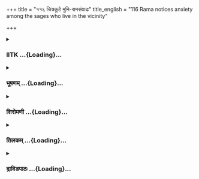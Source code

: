 +++
title = "११६ चित्रकूटे मुनि-रामसंवादः"
title_english = "116 Rama notices anxiety among the sages who live in the vicinity"

+++
<div caption="श्रीराम-हरिसीताराममूर्ति-घनपाठिभ्यां वचनम्" class="audioEmbed" src="https://archive.org/download/Ramayana-recitation-Sriram-harisItArAmamUrti-Ghanapaati-v2/Kanda_2/Kanda_2_AYK-116-Chitrakoote_Rushi_Rama_Samvadaha_.mp3"></div>

<div class="js_include collapsed" newlevelforh1="3" title="IITK" unfilled url="/purANam/rAmAyaNam/audIchya-pAThaH/iitk/2_ayodhyAkANDam/07-rAma-darshanam/116_chitrakUTe_muni-rAmasaMvAdaH.md">
<details><summary><h3>IITK ...{Loading}...</h3></summary>

Apprehensions of ascetics residing at Chitrakuta -- fear of Khara
brother of Ravana -- atrocities of rakshasas -- ascetics take leave of
Rama and depart.



#### श्लोकः
##### मूलम्
प्रतिप्रयाते भरते वसन्रामस्तपोवने।  
लक्षयामास सोद्वेगमथौत्सुक्यं तपस्विनाम्॥2.116.1॥

##### शब्दार्थः
भरते Bharata, प्रतिप्रयाते had departed, रामः Rama, तपोवने in the grove of ascetics, अथ then, तपस्विनाम् of ascetics, सोद्वेगम् filled with apprehension, औत्सुक्यम् eagerness (with intense desire to leave that forest), लक्षयामास observed.

##### आङ्ग्लानुवादः
After Bharta, had departed, Rama who was living in the penancegrove of ascetics observed that the ascetics were filled with apprehensions, and were eager (to leave that forest).



#### श्लोकः
##### मूलम्
ये तत्र चित्रकूटस्य पुरस्तात्तापसाश्रमे।  
राममाश्रित्य निरतास्तानलक्षयदुत्सुकान्॥2.116.2॥

##### शब्दार्थः
तत्र there, पुरस्तात् in front of, चित्रकूटस्य of Chitrakuta, तापसाश्रमे in the hermitage, रामम् Rama, आश्रित्य sought his protection, निरताः intent on staying, तान् them, उत्सुकान् anxious, अलक्षयत् observed.

##### आङ्ग्लानुवादः
Rama observed that the sages who earlier sought to stay with him near his hermitage  
under his protection on chitrakuta were filled with anxiety (now).



#### श्लोकः
##### मूलम्
नयनैर्ब्रुकुटीभिश्च रामं निर्दिश्य शङ्किताः।  
अन्योन्यमुपजल्पन्त श्शनैश्चक्रुर्मिथः कथाः॥2.116.3॥

##### शब्दार्थः
शङ्किताः suspicious, नयनैः with eyes, भृकुटीभिश्च by knitting their eyebrows, रामम् of Rama, निर्दिश्य glancing, अन्योन्यम् to each other, उपजल्पन्तः conversing, मिथः mutually,  
कथाः incidents, चक्रुः narrated.

##### आङ्ग्लानुवादः
Those sages, glancing at Rama with suspicious eyes, knitting their eyebrows and murmering among themselves, conversed secretly.



#### श्लोकः
##### मूलम्
तेषामौत्सुक्यमालक्ष्य रामस्त्वात्मनि शङ्कितः।  
कृताञ्जलिरुवाचेदमृषिं कुलपतिं ततः॥2.116.4॥

##### शब्दार्थः
ततः then, रामस्तु as for Rama, तेषाम् their, औत्सुक्यम् anxiety, आलक्ष्य having observed, स्या स्वात्मनि in his mind, शङ्कितः suspecting, कृताञ्जलिः with folded palms in reverence,  कुलपतिम् the chief of the hermitage, ऋषिम् that sage, इदम् these words, उवाच said.

##### आङ्ग्लानुवादः
Having observed their anxiety, Rama apprehending somethig in his mind approached  the chief of the hermitage with folded palms and saidः



#### श्लोकः
##### मूलम्
न कच्चिद्भगवन्किञ्चित्पूर्ववृत्तमिदं मयि।  
दृश्यते विकृतं येन विक्रियन्ते तपस्विनः॥2.116.5॥

##### शब्दार्थः
भगवत् O revered one, मयि in me, पूर्ववृत्तम् earlier conduct, किञ्चित् nothing, इदम् this, विकृतम् change, न दृश्यते कच्चित् not noticed, येन by what, तपस्विनः sages, विक्रियन्ते are perturbed.

##### आङ्ग्लानुवादः
O revered sire, have you seen any change in my conduct? For what reason are the sages looking perturbed?



#### श्लोकः
##### मूलम्
प्रमादाच्चरितं कच्चित्किञ्चिन्नावरजस्य मे।  
लक्ष्मणस्यर्षिभिदृष्टं नानुरूपमिवात्मनः॥2.116.6॥

##### शब्दार्थः
मे अवरजस्य my younger brother's, लक्ष्मणस्य of Lakshmana, प्रमादात् through inadvertance, आत्मनः himself, नानुरूपं unbefitting, चरितम् conduct, ऋषिभिः by sages, दृष्टं कच्चित् has  been seen.

##### आङ्ग्लानुवादः
Have the sages found my younger brother Lakshmana doing something unbecoming of him through inadvertence?



#### श्लोकः
##### मूलम्
कच्चिच्छुश्रूषमाणा व श्शुश्रूषणपरा मयि।  
प्रमदाऽभ्युचितां वृत्तिं सीता युक्तं न वर्तते॥2.116.7॥

##### शब्दार्थः
वः to you, शुश्रूषमाणा engaged in serving, मयि in me, शुश्रूषणपरा devoted to service, सीता by Sita, प्रमदाभ्युचिताम् befitting a woman, वृत्तिम् conduct, युक्तम् properly, न वर्तते कच्छित् is not following.

##### आङ्ग्लानुवादः
Has Sita devoted in her service to me and engaged in serving you failed to follow the conduct befitting a woman?



#### श्लोकः
##### मूलम्
अथर्षिर्जरया वृद्धस्तपसा च जरां गतः।  
वेपमान इवोवाच रामं भूतदयापरम्॥2.116.8॥

##### शब्दार्थः
अथ then, जरया in old age, वृद्धः grown old, तपसा च also in austerities, जराम् old age, गतः attained, ऋषिः ascetic, वेपमान इव as though trembling, भूतदयापरम् compassionate to all beings, रामम्  to Rama, उवाच said.

##### आङ्ग्लानुवादः
Hearing those words, an ascetic old in age and austerities, as though trembling said  to Rama who is compassionate to all beingsः



#### श्लोकः
##### मूलम्
कुतः कल्याणसत्त्वायाः कल्याणाभिरतेस्तथा।  
चलनं तात वैदेह्यास्तपस्विषु विशेषतः॥2.116.9॥

##### शब्दार्थः
तात O dear child, कल्याणसत्त्वायाः of a lady of auspicious nature, तथा also, कल्याणाभिरतेः  ever engaged in performing auspicious deeds, वैदेह्याः Sita's, चलनम् violation of duty, विशेषतः especially, तपस्विषु in respect of ascetics, कुतः how ?

##### आङ्ग्लानुवादः
O dear child, how can goodnatured Sita who is always engaged in performing auspicious deeds, especially towards ascetics be associated with violation of duty?



#### श्लोकः
##### मूलम्
त्वन्निमित्तमिदं तावत्तापसान्प्रतिवर्तते।  
रक्षोभ्यस्तेन संविग्नाः कथयन्ति मिथः कथाः॥2.116.10॥

##### शब्दार्थः
त्वन्निमित्तम् for your sake, रक्षोभ्यः on account of  rakshasas, तापसान् to ascetics, इदम् this fear, प्रतिवर्तते तावत् is arising, तेन by that, संविग्नाः they are scared, मिथः mutually, कथाः incidents, कथयन्ति are exchanging.

##### आङ्ग्लानुवादः
There is apprehension for ascetics from the demons on acount of your presence here. That is why they are conversing with one another about the likely fallout.



#### श्लोकः
##### मूलम्
रावणावरजः कश्चित् खरो नामेह राक्षसः।  
उत्पाट्य तापसान्सर्वाञ्जनस्थाननिकेतनान्॥2.116.11॥  
धृष्टश्च जितकाशी च नृशंसः पुरुषादकः।  
अवलिप्तश्च पापश्च त्वां च तात न मृष्यते॥2.116.12॥

##### शब्दार्थः
तात O dear child, इह here, रावणावरजः Ravana's brother, धृष्टश्च impudent, जितकाशी च appearing victorious, नृशंसः cruel one, पुरुषादकः cannibal, अवलिप्तश्च haughty, पापश्च a sinner, खरो नाम by name Khara, जनस्थाननिकेतनान् residents of 'Janasthanam', सर्वान् all, तापसान् ascetics, उत्पाट्य having uprooted, त्वां च you also, न मृष्यते will not pardon.

##### आङ्ग्लानुवादः
O dear child, Khara, one of the brothers of Ravana is dwelling in nearby 'Janasthana'. He is impudent, reportedly winner of battles, cruel, sinful, a maneater and haughty.  
He has uprooted all the ascetics  from Janasthana. He will not tolerate even you.



#### श्लोकः
##### मूलम्
त्वं यदाप्रभृति ह्यस्मिन्नाश्रमे तात वर्तसे।  
तदाप्रभृति रक्षांसि विप्रकुर्वन्ति तापसान्॥2.116.13॥

##### शब्दार्थः
तात O dear child, त्वम् you, यदाप्रभृति from the time, अस्मिन् आश्रमे in this hermitage, वर्तसे started residing, तदाप्रभृति since that time, रक्षांसि rakshasas, तापसान् the ascetics,  
विप्रकुर्वन्ति are tormenting.

##### आङ्ग्लानुवादः
O dear child, ever since you started residing in this hermitage rakshasas have been  tormenting the ascetics.



#### श्लोकः
##### मूलम्
दर्शयन्ति हि बीभत्सैः क्रूरैर्भीषणकैरपि।  
नानारूपैर्विरूपैश्च रूपैर्विकृतदर्शनैः॥2.116.14॥

##### शब्दार्थः
बीभत्सैः in distorted appearance, क्रूरैः by cruel, भीषणकैरपि by frightening, नानारूपैः in various forms, विरूपैश्च by deformaed appearance, विकृतदर्शनैः detestable looks, रूपैः in forms, दर्शयन्ति they exhibit.

##### आङ्ग्लानुवादः
They appear in various distorted forms now rapacious, now fearful, now deformed.



#### श्लोकः
##### मूलम्
अप्रशस्तैशुचिभिस्सम्प्रयोज्य च तापसान्।  
प्रतिध्नन्त्यपरान्क्षिप्रमनार्याः पुरतः स्थिताः॥2.116.15॥

##### शब्दार्थः
अनार्याः the wicked rakshasas, पुरतः in front of, स्थिताः standing, तापसान् ascetics, अप्रशस्तैः forbidden, अशुचिभिः dirty things, सम्प्रयोज्य employing, अपरान् some other ascetics, प्रतिघ्नन्ति are killing.

##### आङ्ग्लानुवादः
Those wicked rakshasas employ forbidden and dirty means against ascetics and kill them by suddenly appearing in front of them.



#### श्लोकः
##### मूलम्
तेषु तेष्वाश्रमस्थानेष्वबुद्धमवलीय च।  
रमन्ते तापसां स्तत्र नाशयन्तोऽल्पचेतसः॥2.116.16॥

##### शब्दार्थः
अल्पचेतसः debased ones, तेषु तेषु in different, स्थानेषु in ashram sites, अबुद्धम् without being perceived, अवलीय च after concealing themselves, तत्र there, तापसान् the ascetics, नाशयन्तः while destroying, रमन्ते are taking delight.

##### आङ्ग्लानुवादः
These debased rakshasas, concealing themselves in various ashram sites take  
delight  in harassing and killing the ascetics.



#### श्लोकः
##### मूलम्
अपक्षिपन्ति स्रुग्भाण्डानग्नीस्निञ्चन्ति वारिणा।  
कलशांश्च प्रमध्नन्ति हवने समुपस्थिते॥2.116.17॥

##### शब्दार्थः
हवने the sacrifices, समुपस्थिते are about to commence, स्रुग्भाण्डान् the sacrificial ladels and vessels containing sacrificial materials, अवक्षिपन्ति throw away, वारिणा with water, अग्नीन्    the fire for oblation, सिञ्चन्ति are drenching, कलशांश्च waterpots, प्रमदेन्तीध्नन्ति destroy.

##### आङ्ग्लानुवादः
When sacrifices are about to start, they throw away the sacrificial ladels and vessels containing sacrificial materials and sprinkle water on sacrificial fire. They also break down the earthen vessels used in the sacrifice.



#### श्लोकः
##### मूलम्
तैर्दुरात्मभिरामृष्टानाश्रमान्प्रजिहासवः।  
गमनायान्यदेशस्य चोदयन्त्यृषयोऽद्य माम्॥2.116.18॥

##### शब्दार्थः
अद्य now, ऋषयः sages, दुरात्मभिः by those beings of wicked nature, तैः by those rakshasas, अमृष्टान् infested with, आश्रमान् the hermitages, प्रजिहासवः those who want to flee, अन्यदेशस्य to another region, गमनाय to go, माम् me, चोदयन्ति are urging.

##### आङ्ग्लानुवादः
Now all these sages are urging me to abandon this hermitage infested by these wicked rakshasas and move to another region.



#### श्लोकः
##### मूलम्
तत्पुरा राम शारीरामुपहिंसां तपस्विषु।  
दर्शयन्ति हि दुष्टास्ते त्यक्ष्याम इममाश्रमम्॥2.116.19॥

##### शब्दार्थः
राम O Rama, ते दुष्टाः those vile creatures, तपस्विषु to these sages, शारीराम् physical, उपहिंसाम् violence, पुरा दर्शयन्ति हि they show in the begining, तत् for that reason, इमम् आश्रमम् this ashram, त्यक्ष्यामः we are going to quit.

##### आङ्ग्लानुवादः
O Rama, those vile creatures resort to physical violence against ascetics, we have therefore, resolved to quit this ashram.



#### श्लोकः
##### मूलम्
बहुमूलफलं चित्रमविदूरादितो वनम्।  
पुराणाश्रममेवाहं श्रयिष्ये सगणः पुनः॥2.116.20॥

##### शब्दार्थः
इतः from here, अविदूरात् not very far, बहुमूलफलम् abounding in roots and fruits, चित्रम् वनम् lovely woods, अहम् I, पुनः again, सगणः with my companions, पुराणाश्रममेव the ancient ashram, श्रयिष्ये I will seek shelter.

##### आङ्ग्लानुवादः
Not very far from here stands an ancient ashram in a lovely forest abounding in roots and fruits and I with my companions will seek shelter there.



#### श्लोकः
##### मूलम्
खरस्त्वय्यपि चायुक्तं पुरा तात प्रवर्तते।  
सहास्माभिरितो गच्छ यदि बुद्धिः प्रवर्तते॥2.116.21॥

##### शब्दार्थः
तात O dear child, खरः Khara, त्वय्यपि च with you also, अयुक्तम् improperly, पुरा प्रवर्तते   behaves at the outset, बुद्धिः प्रवर्तते यदि if you so like, इतः from here, अस्माभिः सह along with us, गच्छ you may go.

##### आङ्ग्लानुवादः
Dear child, Khara will also misbehave with you as usual. (Therefore), if you so decide you may come along with us.



#### श्लोकः
##### मूलम्
सकलत्रस्य सन्देहो नित्यं यत्तस्य राघव।  
समर्थस्यापि हि सतो वासो दुःखमिहाद्य ते॥2.116.22॥

##### शब्दार्थः
राघव O Rama, नित्यम् always, यत्तस्य since for a man, समर्थस्यापि हि सतः even though  
capable, सकलत्रस्य a man accompanied by his wife, ते to you, सन्देहः doubtful, अद्य now, इह here, वासः living, दुःखम् is painful.

##### आङ्ग्लानुवादः
O Rama, even though you are always vigilant and capable in all possible ways to defend youself, a doubt arises in our mind. It is perilous for you to live here with your wife.



#### श्लोकः
##### मूलम्
इत्युक्तवन्तं स्तंराम राजपुत्रस्तपस्विनम्।  
न शशाकोत्तरैर्वाक्यैरवरोद्धुं समुत्सुकम्॥2.116.23॥

##### शब्दार्थः
राजपुत्रः son of a king, राम Rama, इति thus, उक्तवन्तम् saying this, समुत्सुकम् anxious, तं तपस्विनम् that sage, उत्तरैः in the form of a reply, वाक्यैः by words, अवरोद्धुम् to hold him back, न शशाक was unable.

##### आङ्ग्लानुवादः
It was not possible for prince Rama to hold back by mere words that ascetic who was saying like this and was anxious to quit the hermitage.



#### श्लोकः
##### मूलम्
अभिनन्द्य समापृच्छ्य समाधाय च राघवम्।  
स जगामाश्रमं त्यक्त्वा कुलैः कुलपतिस्सह॥2.116.24॥

##### शब्दार्थः
सः कुलपतिः that chief of ascetics, राघवम् to Rama, अभिनन्द्य having greeted, समापृच्छ्य  having taken leave, समाधाय having convinced, कुलैस्सह along with his group, आश्रमम् hermitage, त्यक्त्वा after abandoning, जगाम  went.

##### आङ्ग्लानुवादः
The leader of the group quit the hermitage along with his companions after paying  respect to Rama, convincing him and taking leave of him.



#### श्लोकः
##### मूलम्
रामः संसाद्य ऋषिगणमनुगमनाद्देशात्तस्मात्कुलपतिमभिवाद्य ऋषिम्।  
सम्यक्प्रीतैस्तैरनुमत उपदिष्टार्थः पुण्यं वासाय स्वनिलयमुपसम्पेदे॥2.116.25॥

##### शब्दार्थः
रामः Rama, तस्मात् देशात् from that region, अनुगमनात् by following them for some distance, ऋषिगणम् the sages, संसाध्य bidding them farewell, कुलपतिम् chief of the groups,  
ऋषिम् that sage, अभिवाद्य having paid obeisance, सम्यक् properly, प्रीतैः by the pleased, तैः by them, अनुमतः having been consented, उपदिष्टार्थः having grasped their instruction, वासाय to reside, पुण्यम् holy, स्वं निलयम् his own hermitage, उपसम्पेदे approached.

##### आङ्ग्लानुवादः
Rama, followed the sages for some distance to bid them farewell. He paid obeisance to the chief of the group and having grasped the instruction of the highly pleased  sages, he with their consent returned to his holy hermitage.



#### श्लोकः
##### मूलम्
आश्रममृषिविरहितं प्रभुः क्षणमपिन जहौ स राघवः।  
राघवं हि सततमनुगता स्तापसाश्चार्षचरित धृतगुणाः॥2.116.26॥

##### शब्दार्थः
प्रभुः the lord, सः राघवः that Rama, ऋषिविरहितम् deserted by the sages, आश्रमम् hermitage, क्षणमपि for a moment also, न जहौ did not leave, आर्षचरिते following the tradition of sages, धृतगुणाः fixed in many virtues, तापसाश्च even the sages, सततम् always, राघवम् to Rama, अनुगताः हि followed remained.

##### आङ्ग्लानुवादः
Lord Rama, did not leave that hermitage deserted by the sages even for a moment. Those who had adopted the traditions of the sages and  had acquired many virtues followed Rama.  

#### समाप्तिः
 श्रीमद्रामायणे वाल्मीकीय आदिकाव्ये अयोध्याकाण्डे षोडशोत्तरशततमस्सर्गः॥  
Thus ends the hundredsixteenth sarga in Ayodhyakanda of the holy Ramayana, the first epic composed by sage Valmiki.

</details>
</div>
<div class="js_include collapsed" newlevelforh1="3" title="भूषणम्" unfilled url="/purANam/rAmAyaNam/audIchya-pAThaH/TIkA/bhUShaNa_iitk/2_ayodhyAkANDam/07-rAma-darshanam/116_chitrakUTe_muni-rAmasaMvAdaH.md">
<details><summary><h3>भूषणम् ...{Loading}...</h3></summary>



प्रतिप्रयाते भरते वसन् रामस्तपोवने ।  

लक्षयामास सोद्वेगमथौत्सुक्यं तपस्विनाम्  ॥  २।११६।१  ॥   

अथ रामस्य चित्रकूटान्निर्गमनं षोडशोत्तरशततमे--प्रतिप्रयात इत्यादि ।
सोद्वेगं सभयम् । औत्सुक्यम् आश्रमान्तरगमनाभिलाषं लक्षयामास
इङ्गिताकारादिभिरिति शेषः  ॥  २।११६।१  ॥   

  

ये तत्र चित्रकूटस्य पुरस्तात्तापसाश्रमे ।  

राममाश्रित्य निरतास्तानलक्षयदुत्सुकान्  ॥  २।११६।२  ॥   

य इति । पुरस्तात् पूर्वं चित्रकूटस्य तापसाश्रमे राममाश्रित्य ये
निरतास्तान् । उत्सुकान् गमनोत्सुकान् । अलक्षयत् राम इत्यनुषङ्गः  ॥ 
२।११६।२  ॥   

  

नयनैर्भुकुटीभिश्च रामं निर्दिश्य शङ्किताः ।  

अन्योन्यमुपजल्पन्तः शनैश्चक्रुर्मिथः कथाः  ॥  २।११६।३  ॥   

रामं निर्दिश्य प्रदर्श्य । मिथः रहस्ये । "मिथोन्योन्यरहस्ययोः" इति
वैजयन्ती  ॥  २।११६।३  ॥   

  

तेषामौत्सुक्यमालक्ष्य रामस्त्वात्मनि शङ्कितः ।  

कृताञ्जलिरुवाचेदमृषिं कुलपतिं ततः  ॥  २।११६।४  ॥   

तेषामिति । आत्मनि शङ्कितः स्वस्मिन् सञ्जातशङ्कः  ॥  २।११६।४  ॥   

  

न कच्चिद्भगवन् किञ्चित्पूर्ववृत्तमिदं मयि ।  

दृश्यते विकृतं येन विक्रियन्ते तपस्विनः  ॥  २।११६।५  ॥   

हे भगवन् मयि पूर्ववृत्तं विकृतं न दृश्यते कच्चित् । येन तपस्विनो
विक्रियन्ते इदं किञ्चित् किमिदमित्यर्थः  ॥  २।११६।५  ॥   

  

प्रमादाच्चरितं कच्चित्किञ्चिन्नावरजस्य मे ।  

लक्ष्मणस्यर्षिभिर्दृष्टं नानुरूपमिवात्मनः  ॥  २।११६।६  ॥   

कच्चिच्छुश्रूषमाणा वः शुश्रूषणपरा मयि ।  

प्र(म)मादाभ्युचितां वृत्तिं सीता युक्तं न वर्तते  ॥  २।११६।७  ॥   

प्रमादात् अनवधानात् । मे अवराजस्य लक्ष्मणस्य । आत्मनो नानुरूपमिव
किञ्चिच्चरितम् ऋषिभिर्दृष्टं न कच्चिदित्यन्वयः  ॥  २।११६।६७  ॥   

  

अथर्षिर्जरया वृद्धस्तपसा च जरां गतः ।  

वेपमान इवोवाच रामं भूतदयापरम्  ॥  २।११६।८  ॥   

तपसा च जरां गतः सुदीर्धतपा इत्यर्थः  ॥  २।११६।८  ॥   

  

कुतः कल्याणसत्त्वायाः कल्याणाभिरतेस्तथा ।  

चलनं तात वैदेह्यास्तपस्विषु विशेषतः  ॥  २।११६।९  ॥   

कल्याणसत्त्वायाः कल्याणस्वभावायाः । "सत्त्वो ऽस्त्री जन्तुषु क्लीबो
ऽध्यवसाये पराक्रमे । आत्मभावे पिशाचादौ द्रव्ये सत्तास्वभावयोः  ॥ " इति
वैजयन्ती  ॥  २।११६।९  ॥   

  

त्वन्निमित्तमिदं तावत्तापसान् प्रति वर्तते ।  

रक्षोभ्यस्तेन संविग्नाः कथयन्ति मिथः कथाः  ॥  २।११६।१०  ॥   

त्वन्निमित्तमिति । त्वन्निमित्तं त्वत्तो हेतोः । रक्षोभ्यः समागतम् इदं
वक्ष्यमाणमुपद्रवजातम् । तापसान् प्रति वर्तते । तेन रक्षस्सञ्जातोपद्रवेण
। संविग्नाः तापसाः मिथः रहसि कथाः रक्षोविषयिणीः तदुपद्रवविषयिणीश्च
कथयन्ति  ॥  २।११६।१०  ॥   

  

रावणावरजः कश्चित् खरो नामेह राक्षसः ।  

उत्पाट्य तापसान् सर्वान् जनस्थाननिकेतनान्  ॥  २।११६।११  ॥   

धृष्टश्च जितकाशीं च नृशंसः पुरुषादकः ।  

अवलिप्तश्च पापश्च त्वां च तात न मृष्यते  ॥  २।११६।१२  ॥   

ता एवाह--रावणावरज इत्यादिना । श्लोकद्वयमेकं वाक्यम् । उत्पाट्य उत्खाय,
निष्कास्येति यावत् । जितेन जयेन काशते प्रकाशत इति जितकाशी । यद्वा
जिताहवः । "जितकाशीं जिताहवः" इति हलायुधः  ॥  २।११६।१११२  ॥   

  

त्वं यदाप्रभृति ह्यस्मिन्नाश्रमे तात वर्तसे ।  

तदाप्रभृति रक्षांसि विप्रकुर्वन्ति तापसान्  ॥  २।११६।१३  ॥   

त्वमिति । विप्रकुर्वन्ति अपकुर्वन्ति  ॥  २।११६।१३  ॥   

  

दर्शयन्ति हि बीभत्सैः क्रूरैर्भीषणकैरपि ।  

नानारूपैर्विरूपैश्च रूपैर्विकृतदर्शनैः  ॥  २।११६।१४  ॥   

दर्शयन्तीति । बीभत्सैः जुगुप्सितैः । क्रूरैः भीषणकैः भयङ्करैः ।
नानारूपैः अनेकप्रकारैः । विरूपैः लोकविलक्षणसंस्थानैः । विकृतदर्शनैः
विकृतदृष्टिभिः । रूपैः शरीरैः दर्शयन्ति भयमिति शेषः  ॥  २।११६।१४  ॥   

  

अप्रशस्तैरशुचिभिः सम्प्रयोज्य च तापसान् ।  

प्रतिघ्नन्त्यपरान् क्षिप्रमनार्य्याः पुरतः स्थिताः  ॥  २।११६।१५  ॥   

अप्रशस्तैः अशुभैः । अशुचिभिः अशुचिद्रव्यैः संप्रयोज्य  ॥  २।११६।१५  ॥   

  

तेषु तेष्वाश्रमस्थानेष्वबुद्धमवलीय च ।  

रमन्ते तापसांस्तत्र नाशयन्तो ऽल्पयेतसः  ॥  २।११६।१६  ॥   

अबुद्धम् अविदितं यथा भवति तथा । अवलीय निलय । रमन्ते विहरन्ति । अल्पचेतसः
क्षुद्रबुद्धयः  ॥  २।११६।१६  ॥   

  

अपक्षिपन्ति स्रुग्भाण्डानग्नीन् सिञ्चन्ति वारिणा ।  

कलशांश्च प्रमृद्नन्ति हवने समुपस्थिते  ॥  २।११६।१७  ॥   

हवने समुपस्थिते होमकर्मणि प्रवृत्ते  ॥  २।११६।१७  ॥   

  

तैर्दुरात्मभिरामृष्टानाश्रमान् प्रजिहासवः ।  

गमनायान्यदेशस्य चोदयन्त्यृषयो ऽद्य माम्  ॥  २।११६।१८  ॥   

प्रजिहासवः प्रकर्षेण हातुमिच्छवः  ॥  २।११६।१८  ॥   

  

तत्पुरा राम शारीरीमुपहिंसां तपस्विषु ।  

दर्शयन्ति हि दुष्टास्ते त्यक्ष्याम इममाश्रमम्  ॥  २।११६।१९  ॥   

बहुमूलफलं चित्रमविदूरादितो वनम् ।  

पुराणाश्रममेवाहं श्रयिष्ये सगणः पुनः  ॥  २।११६।२०  ॥   

पुरादर्शयन्ति दर्शयिष्यन्ति । "यावत्पुरानिपातयोर्लट्" इतिलट्  ॥ 
२।११६।१९२०  ॥   

  

खरस्त्वय्यपि चायुक्तं पुरा तात प्रवर्त्तते ।  

सहास्माभिरितो गच्छ यदि बुद्धिः प्रवर्त्तते  ॥  २।११६।२१  ॥   

खर इति । अयुक्तमिति क्रियाविशेषणम् । पुरा प्रवर्त्तते प्रवर्तिष्यते  ॥ 
२।११६।२१  ॥   

  

सकलत्रस्य सन्देहो नित्यं यत्तस्य राघव ।  

समर्थस्यापि वसतो वासो दुःखमिहाद्य ते  ॥  २।११६।२२  ॥   

सकलत्रस्येति । सन्देहः सन्देहजनकः । यत्तस्य सन्नद्धस्य । दुःखं दुःखहेतुः
 ॥  २।११६।२२  ॥   

  

इत्युक्तवन्तं रामस्तं राजपुत्रस्तपस्विनम् ।  

न शशाकोत्तरैर्वाक्यैरवरोद्धुं समुत्सुकः  ॥  २।११६।२३  ॥   

उत्तरैर्वाक्यैरवरोद्धुं न शशाक मयि वर्त्तमाने युष्माकं का भीतिः अहमेव
परितो रक्षामीत्युत्तरवाक्यैर्निरोद्धुं न शशाक  ॥  २।११६।२३  ॥   

  

अभिनन्द्य समापृच्छ्य समाधाय च राघवम् ।  

स जगामाश्रमं त्यक्त्वा कुलैः कुलपतिः सह  ॥  २।११६।२४  ॥   

अभिनन्द्येति । कुलैः ऋषिसङ्घातैः । "कुलं सङ्घातवंशयोः" इति वैजयन्ती  ॥ 
२।११६।२४  ॥   

  

रामः संसाध्य त्वृषिगणमनुगमनाद्देशात्तस्मात् कुलपतिमभिवाद्य ऋषिम् ।  

सम्यक्प्रीतैस्तैरनुमत उपदिष्टार्थः पुण्यं वासाय स्वनिलयमुपसम्पेदे  ॥ 
२।११६।२५  ॥   

रामः ऋषिगणं तस्माद्देशात् आश्रमप्रदेशात् । अनुगमनात् संसाध्य प्रस्थाप्य
। कुलपतिमभिवाद्य तैरुपदिष्टार्थः उपदिष्टप्रयोजनस्सन् । वासाय पुण्यं
स्वनिलयम् उपसंपेदे इति सम्बन्धः  ॥  २।११६।२५  ॥   

  

आश्रमं त्वृषिविरहितं प्रभुः क्षणमपि न विजहौ स राघवः ।  

राघवं हि सततमनुगतास्तापसाश्चार्षचरितधृतगुणाः  ॥  २।११६।२६  ॥   

आश्रममिति । राघवः ऋषिविरहितमप्याश्रमं क्षणं न विजहौ मुनिशून्यतया तदैव
त्याज्यमप्याश्रमं मुनिविषयप्रेम्णा क्षणं न त्यक्तवानित्यर्थः ।
आर्षचरितधृतगुणाः रामस्यार्षचरित्रेण सञ्चितगुणाः । हि
यस्मात्कारणात्तापसाः राममनुगतस्तस्मात् तत्प्रेम्णा क्षणं न जहाविति ।
वृत्तं तु श्लोकद्वयस्यापि चिन्त्यम्  ॥  २।११६।२६  ॥   

  

इत्यार्षे श्रीरामायणे० श्रीमदयोध्याकाण्डे षोडशोत्तरशततमः सर्गः  ॥  ११६
 ॥   

इति श्रीगो० श्रीरामा० पीता० अयोध्याकाण्ड० षोडशोत्तरशततमः सर्गः  ॥  ११६
 ॥   



</details>
</div>
<div class="js_include collapsed" newlevelforh1="3" title="शिरोमणी" unfilled url="/purANam/rAmAyaNam/audIchya-pAThaH/TIkA/shiromaNI_iitk/2_ayodhyAkANDam/07-rAma-darshanam/116_chitrakUTe_muni-rAmasaMvAdaH.md">
<details><summary><h3>शिरोमणी ...{Loading}...</h3></summary>



भरतवृत्तान्तमुक्त्वा चित्रकूटस्थरामवृत्तान्तं वर्णयन्नाह-- प्रतीति ।
भरते प्रतियाते सति तपोवने वसन् रामः सोद्वेगं भयसहितं तपस्विनामौत्सुक्यं
किञ्चिद्वक्तव्यविषयकोत्सुकतां लक्षयामास  ॥  २।११६।१  ॥   

  

तदेव भङ्ग्यन्तरेणाह-- य इति । पुरस्तात् पूर्वं तत्र तस्मिन् चित्रकूटस्य
तापसाश्रमे राममाश्रित्य ये निरताः नितरां प्रीतिं प्राप्तास्तान्
उत्सुकान् किञ्चिद्वक्तव्यविषयकौत्सुक्यविशिष्टान् अलक्षयत् अबुध्यत  ॥ 
२।११६।२  ॥   

  

बोधनहेतुं दर्शयन्नाह-- नयनैरिति । शङ्किताः किञ्चिद्धेतुकशङ्कां प्राप्ताः
मुनयः नयनादिभिः रामं निर्दिश्य शनैः अन्योन्यं जल्पन्तः मिथः परस्परं कथाः
चक्रुः  ॥  २।११६।३  ॥   

  

तेषामिति । तेषामौत्सुक्यं किञ्चिद्वक्तव्यविषयकौत्सुकतामालक्ष्य ज्ञात्वा
आत्मनि शङ्कितः आत्मोद्देश्यकनिदर्शनेन प्राप्तस्वात्मविषयकशङ्कः रामः
कृताञ्जलिः सन् कुलपतिं सङ्घाधीशम् ऋषिं वाल्मीकिमुवाच । "शङ्कते" इति
भट्टपाठः अशङ्कतेति तद्व्याख्या  ॥  २।११६।४  ॥   

  

तद्वचनाकारमाह-- नेति । हे भगवन् येन कारणेन तपस्विनो विक्रियन्ते विकारं
लभन्ते तदिदं विकृतं विकारकारणं किञ्चित्पूर्ववृत्तं मयि न दृश्यते कच्चित्
 ॥  २।११६।५  ॥   

  

प्रमादादिति । मे अवरजस्य कनिष्ठस्य लक्ष्मणस्य प्रमादादनवधानतः महात्मनो
नानुरूपमननुरूपं किञ्चिच्चरितं कृतम् । ऋषिभिर्न दृष्टं कच्चित्  ॥  २।११६।६
 ॥   

  

कच्चिदिति । मयि शुश्रूषणपरा सीता वो युष्मान् शुश्रूषमाणा सती
प्रमदाभ्युचितां स्त्रीजनविहितां युक्तां भवत्सु योग्या वृत्तिं वर्तते
प्रवर्तयति न कच्चित्  ॥  २।११६।७  ॥   

  

अथेति । अथ रामवचनश्रवणानन्तरं जरया अवस्थाविशेषेण अवृद्धो ऽ ऽपि तपसा जरां
गत इव वेपमानः ऋषिः भूतदयापरं राममुवाच  ॥  २।११६।८  ॥   

  

तद्वचनाकारमाह-- कुत इति । कल्याणसत्त्वायाः कल्याणस्वभावायाः अत एव सदा
नित्यं कल्याणाभिरतेः कल्याणमनस्कायाः वैदेह्याः विशेषतः तत्त्वतः तपस्विषु
चलनं प्रकृतित्यागः कुतः किंनिमित्तकः  ॥  २।११६।९  ॥   

  

ननु किमर्थमृषीणां मदुद्देश्यकप्रदर्शनमित्यत आह-- त्वदिति । त्वमेव
निमित्तं कारणं यस्मिन् तत् रक्षोभ्यः समुपस्थितमिदं भयं तापसान् प्रति
वर्तते तेन संविग्ना ऋषयः मिथः परस्परं कथाः कथयन्ति  ॥  २।११६।१०  ॥   

  

भयहेतुं वर्णयन्नाह-- रावणेत्यादिभिः । रावणावरजः खरो नाम राक्षसः
धृष्टादिश्च त्वां न मृष्यते त्वत्स्थितिं न सहते अतः जनस्थाननिवासिनः
सर्वान् तापसान् उत्पाट्य सम्पीड्य प्रवर्तते इति शेषः । एतेनास्मान्
भवदनुयायिनो जानन्तीति सूचितम् । श्लोकद्वयमेकान्वयि  ॥  २।११६।११,१२  ॥   

  

त्वमिति । यदाप्रभृति यत्कालादारभ्य अस्मिन्नाश्रमे त्वं वर्तसे तदाप्रभृति
रक्षांसि विप्रकुर्वन्ति  ॥  २।११६।१३  ॥   

  

विप्रकारप्रकारमाह-- दर्शयन्तीति । बीभत्सैः निन्दितैः क्रूरैः
क्रूरभाषणादिभिः भीषणकैः भयोत्पादकैः नानारूपैः व्याघ्रादिस्वरूपैः
असुखदर्शनैः सुखनिवर्तकदर्शनविशिष्टैः विरूपैः विगतनासिकादिभिः रूपैः
स्वरूपैः दर्शयन्ति आत्मानमिति शेषः  ॥  २।११६।१४  ॥   

  

अप्रशस्तैरिति । अनार्याः राक्षसाः अप्रशस्तैः प्राशस्त्यनिवर्तकैः
अशुचिभिः मद्यादिभिः पुरतः स्थितान् अपरान् तापसान् सम्प्रयुज्य संयोज्य
प्रतिघ्नन्ति  ॥  २।११६।१५  ॥   

  

तेष्विति । तेषु आश्रमस्थानेषु अबुद्धमज्ञातं यथा स्यात्तथा अबलीय निलीय
अल्पचेतसः अल्पज्ञान् तापसान् नाशयन्तो रमन्ते राक्षसा इति शेषः  ॥ 
२।११६।१६  ॥   

  

अवेति । हवने हवनकाले समुपस्थिते सति स्रुग्भाण्डान् स्रुगादियागसामग्रीः
अवक्षिपन्ति अग्नीन् वारिणा सिञ्चन्ति कलशान्प्रमर्दन्ति भिन्दन्ति  ॥ 
२।११६।१७  ॥   

  

तैरिति । दुरात्मभिः आविष्टान् दूषितानित्यर्थः । आश्रमान्
प्रजिहासवस्त्यक्तुमिच्छवः ऋषयः अन्यदेशस्य गमनाय मां चोदयन्ति प्रेरयन्ति
 ॥  २।११६।१८  ॥   

  

तदिति । हे राम पुरा अस्मिन् वने पूर्णास्ते राक्षसाः शारीरीं
शरीरसम्बन्धिनीं हिंसां तपष्विषु दर्शयन्ति ततस्तस्माद्धेतोः इममाश्रमं
त्यक्ष्यामः  ॥  २।११६।१९  ॥   

  

बह्विति । बहुमूलफलमितो ऽविदूरान्निकटे अश्वस्य ऋषेः आश्रमं सगणो ऽहं
श्रयिष्ये । एतेनाश्वऋषेः रक्षणसामर्थ्यं ध्वनितम्  ॥  २।११६।२०  ॥   

  

खर इति । हे राम खरो राक्षसः त्वय्यपि अयुक्तमयोग्यं कर्म पुरा
त्वत्संन्निधौ राक्षसपूर्त्या प्रवर्तते प्रवर्तयिष्यति अतः अस्माभिः सह
इतो गच्छ यदि बुद्धिर्गमननिश्चयः प्रवर्तते  ॥  २।११६।२१  ॥   

  

सेति । नित्यं युक्तस्य समर्थस्यापि सतस्तव अद्य इह वासः सन्देहः
सन्देहास्पदीभूतः अत एव दुःखं दुःखप्रदः  ॥  २।११६।२२  ॥   

  

इतीति । इत्युक्तवन्तं समुत्सुकं तपस्विनमवबद्धुं निरोद्धुं न शशाक  ॥ 
२।११६।२३  ॥   

  

अभीति । राघवमभिनन्द्य प्रशस्य समाश्वास्य समाश्वासनं कृत्वा समाधाय चित्ते
निधाय आश्रमं त्यक्त्वा कुलैः ऋषिसमूहैः सह स कुलपतिः जगाम  ॥  २।११६।२४
 ॥   

  

राम इति । अनुगमनात् अनुव्रजनात् ऋषिगणं कुलपतिं च संसाध्य प्रसाद्य
अभिवाद्य च तैः प्रीतैः अनुमतः आज्ञप्तः उपदिष्टार्थः ज्ञाततत्त्वो रामः
पुण्यं स्वनिलयं वासाय उपसम्पेदे जगाम  ॥  २।११६।२५  ॥   

  

आश्रममिति । ऋषिविरहितमाश्रमं राघवः क्षणमपि न जहौ । ऋषिचरिते रामे
धृतगुणाः समर्पितमनसस्तापसाः राघवं सततमनुगताः मनसा प्राप्ताः  ॥  २।११६।२६
 ॥   

  

इति श्रीमद्वाल्मीकीयरामायणव्याख्याने रामायणशिरोमणावयोध्याकाण्डे
षोडशाधिकशततमः सर्गः  ॥  २।११६  ॥   

  

  



</details>
</div>
<div class="js_include collapsed" newlevelforh1="3" title="तिलकम्" unfilled url="/purANam/rAmAyaNam/audIchya-pAThaH/TIkA/tilaka_iitk/2_ayodhyAkANDam/07-rAma-darshanam/116_chitrakUTe_muni-rAmasaMvAdaH.md">
<details><summary><h3>तिलकम् ...{Loading}...</h3></summary>



सोद्वेगं सभयम् । औत्सुक्यमाश्रमान्तरगमनौत्सुक्यम्  ॥  २।११६।१  ॥   

  

पुरस्तात्पूर्वं ये तापसाः । चित्रकूटस्याश्रमे । संधिरार्षः ।
राममाश्रित्य निरता नितरां रताः सानन्दास्तानुत्सुकानलक्षयत् । अत्रेदं
बोध्यम्--चैत्रशुक्लदशस्यां पुष्ये रामवनप्रस्थानम्, ततः
पूर्णिमायामर्धरात्रे दशरथगरणम्, ततः पक्षेण भरतागमनमयोध्यायाम्, तत
और्ध्वदेहिकेन पक्षो गतः । एवं वैशाखे गते ज्येष्ठे भरतस्य चित्रकूटं प्रति
प्रस्थानम्, अग्रे वर्षाकाले संनिहिते सति कार्तिक्यन्तं चित्रकूटे वासो
रामस्य, तदनन्तरं तापसौत्सुक्यलक्षणम्, न तु भरतनिवृत्त्यनन्तरमेवैतदिति ।
अत एव पाझे भरतस्यायोध्यां प्रतिनिवृत्त्यनन्तरमुक्तम्--ऽ
राघवश्चित्रकूटाद्रौ सानुजो ऽरमत स्त्रिया । कदाचिदङ्के वैदेह्या निद्राणे
रघुनन्दने  ॥  ऐन्द्रः काकः समागम्य जानकीं वीक्ष्य कामुकः । विददार
नखैस्तीक्ष्णैः पीनोन्नतपयोधरम्  ॥  तद्दृष्ट्वा राघवः क्रुद्धः कुशं जग्राह
पाणिना । ब्राह्मेणास्त्रेण संयोज्य चिक्षेप ध्वाङ्क्षमारणे  ॥  तं दृष्ट्वा
घोरसंकाशं ज्वलत्कालानलोपमम् । दृष्ट्वा काकः प्रदुद्राव
निनदन्दारुणस्वानम्  ॥  वायसस्त्रिषु लोकेषु बभ्राम भयपीडितः । यत्र यत्र
ययौ काकः शरणार्थी च वायसः  ॥  तत्र तत्र तदस्त्रं तु प्रविवेश भयावहम् ।
ब्रह्माणमिन्द्रं रुद्रं मां शरणार्थी जगाम सः  ॥  तं दृष्ट्वा वायसं भीतं
देवता न ररक्षिम । न शक्ताः स्म वयं त्रातुं राघवास्त्राद्भयंकरात्  ॥ 
इत्यब्रूम महादेवा अन्यथास्त्रं दहेच्च नः । पुनश्चागाद्विधिं काको दयया
विधिराह तम्  ॥  भो भो बलिभुजां श्रेष्ठ तमेव शरणं व्रज । स एव रक्षकः
श्रीशः शरणागतवत्सलः  ॥  इत्यक्तः सो ऽथ बलिभुग्ब्रह्मणा रघुनन्दनम् ।
उपेत्य सहसा भूमौ निपपात भयातुरः  ॥  प्राणसंशयमापन्नं दृष्ट्वा सीता तु
वायसम् । त्राहि त्राहीति भर्तारमुवाच दयिता विभुम्  ॥  तच्छिरः पादयोस्तस्य
युयुजे चाथ जानकी । तमुत्थाप्य करेणाथ कृपापीयूषसागरः  ॥  ररक्षासौ
निजास्त्रय तदेकाक्षि ददौ तदा । वायसो ऽपि मुहुर्नत्वा सीतायै राघवाय च  ॥ 
उवाच चित्रकूटाद्रौ स्तूयमानो महर्षिभिः  ॥ ऽ इति  ॥   

२।११६।२  ॥   

कथमलक्षयत्तत्राह--नयनैरित्यादि । निर्दिश्य पदर्श्य शङ्कीता रामः किं
मंस्यत इति भीताः नयनादिभिः प्रदर्श्यान्योन्यमुपजल्पन्त आह्वयन्तः
शनैरुपांशु कथाश्चक्रुः । अयं राम इह सस्त्रीक आस्ते,
राक्षसाश्चैतद्द्वेषेणेह संचरन्तो ऽस्मान्बाधन्ते, अतो ऽन्यत्र
गन्तव्यमित्येवंरूपाः कथाश्चक्रुः  ॥  २।११६।३  ॥   

  

शङ्कत आशङ्कतेत्यर्थः । एतदाश्रभत्यागकारणमात्मनिष्ठं दोषमशङ्कतेत्यर्थः अत
एव कृताञ्जलिः सन्कुलपतिमृषिसंघस्वामिनमाश्रममस्वामिनं वा । ऽ
कुलमन्वयसंघातगृहोत्पत्त्याश्रमेषु च ऽ  ॥  २।११६।४  ॥   

  

मयि पूर्ववृत्तं पूर्वराजवृत्तं न दृश्यते कच्चित् विकृतं वा दृश्यते
कच्चित् येन तपस्विविक्रियारूपं किंचित्कारणकं भवति तन्निवेदयतु भवानिति
शेषः  ॥  २।११६।५  ॥   

  

अवरजस्य लक्ष्मणस्य नानुरूपं चरितमयुक्ताचरणं प्रमादाज्जातं किंचिदृषिभिर्न
दृष्टं कच्चित्  ॥  २।११६।६  ॥   

  

वः शुश्रूषमाणा अर्ध्यपाद्यादिना युष्मान्सेवमाना अधुना
मच्छुश्रूषानुरोधात्प्रमदोचितां युष्यासु युक्तां वृत्तिं शुश्रूषाविषयां
सीता न वर्तते कच्चित्  ॥  २।११६।७  ॥   

  

तपसा व वृद्ध इत्यनुकर्षः । वेपमान इव कथं वा रामो मंस्यत इति कम्पः जरया
वा कम्पः । इव एवार्थे  ॥  २।११६।८  ॥   

  

सत्त्वं स्वभावः  ॥  २।११६।९  ॥   

  

त्वन्निमित्तं त्त्वत्तो हेतोः । इदं भयं रक्षोभ्यः समागतमिति भावः  ॥ 
२।११६।१०  ॥   

  

कथं तत्राह--रावणेति । उत्पाट्य संपीड्य  ॥  २।११६।११  ॥   

  

जितकाशी जिताहवो जितभयो वा त्वां च न भृष्यते पीडयितुमिच्छति  ॥  २।११६।१२
 ॥   

  

विप्रकुर्वन्त्यपकुर्वन्ति  ॥  २।११६।१३  ॥   

  

तमपकारं दर्शयति--दर्शयन्तीति । बीभत्सैर्जुगुप्सितरूपेरात्मानं
दर्शयन्तीत्यन्वयः  ॥  २।११६।१४  ॥   

  

अप्रशस्तैः पापजनकैरशुचिभिः पदार्थैतस्तापसान्संप्रयुज्य विप्रकुर्वन्ति ।
अपरानपि मृदन्प्रतिघ्नन्त्यपि पीडयन्त्यपि  ॥  २।११६।१५  ॥   

  

अबुद्धमविदितं यथा भवति तथा निद्रादाववलीय च निर्भयमाश्लिष्य च
तदालिङ्गनेनाल्पचेतसो विचेतसस्तापसान्नाशयन्तो रमन्ते  ॥  २।११६।१६  ॥   

  

सुग्भाण्डान्सुगादियज्ञसंभारानवक्षिपन्त्यवस्कन्दयन्ति । कलशानुदकपात्राणि
। प्रमर्दौ भङ्गः । हवने होमकर्मणि समुपस्थिते प्रवृत्ते  ॥  २।११६।१७  ॥   

  

प्रजहासवः परित्यक्तुमिच्छवो मिथो मिलिताः  ॥  २।११६।१८  ॥   

  

शारीरीमुपहींसां प्राणवियोगरूपां पुरा दर्शयन्ति दर्शयिष्यन्ति, अत
इममाश्रमं त्यक्ष्यामः  ॥  २।११६।१९  ॥   

  

अश्वस्य न विद्यते श्वः संचयो यस्य तस्य महर्षेः पृषोदरादित्वात्साधु ।
एतेन रक्षोभयनिवारणक्षमत्वं तस्य दर्शितम्  ॥  २।११६।२०  ॥   

  

पुरा प्रवर्तते प्रवर्तयिष्यति । अतस्तव नित्ययुक्तस्यापि सदा सावधानस्यापि
रक्षोनिग्रहे समर्थस्यापि सकलत्रस्यापि हेतुगर्भमेतत् इहाश्रमे संदेहवानेव
वासः अर्शआद्यचु । दुःखो दुःखजनकः अतस्तवाप्यत्रावस्थानमनुचितमिति
व्यङ्ग्यम्, अतस्त्वमपि सहास्माभिरतो गच्छेत्यन्वयः  ॥  २।११६।२१,२२  ॥   

  

अवबुद्धुम् । अहं रक्षांसि निवारयिष्यामि, मा भैष्ट,
इत्यादिवचनैर्निवारयितुं न शशाक । तत्र हेतुःसमुत्सुकमिति । कार्यशेषस्य
स्वीयान्यदेशगमनसाध्यत्वाच्च  ॥  २।११६।२३  ॥   

  

अभिनन्द्य स्तुत्वा, समाधाय स्ववियोगखिन्नं समाश्वास्य । कुलैऋ़षिसंघैः  ॥ 
२।११६।२४  ॥   

  

रामस्तस्माद्देशादपयान्तमृषिगणमनुगमनादनुव्रजनेन संसाध्य प्रस्थाप्य
कुलपतिमृषिमभिवाद्य सम्यक्प्रीतैस्तैरनुमतः कृतानुमतिक उपदिष्टार्थो
रक्षःसंदेहादत्रावस्थानमनुचितमिति कृतोपदेशः पुण्यं स्वनिलयं
स्ववासायोपसंपेदे  ॥  २।११६।२५  ॥   

  

क्षणमपि न जहौ सीतारक्षणार्थमिति भावः । आर्षमृषिसंबन्धि चरितं वृत्ते यस्य
तादृशे राघवे धृत गुणा निश्चितनिजरक्षासामर्थ्यगुणाः केचित्तापसाः सततं
निरन्तरं राघवमनुगता हि अनुगता एव नाश्रमान्तरं जग्मुः  ॥  २।११६।२६  ॥   

  

इति श्रीरामाभिरामे श्रीरामीये रामायणतिलके वाल्मीकीय आदिकाव्ये
ऽयोध्याकाण्डे षोडशाधिकशततमः सर्गः  ॥  २।११६  ॥   

  

  



</details>
</div>
<div class="js_include collapsed" newlevelforh1="3" title="द्राविडपाठः" unfilled url="/purANam/rAmAyaNam/drAviDapAThaH/2_ayodhyAkANDam/07-rAma-darshanam/116_chitrakUTe_muni-rAmasaMvAdaH.md">
<details><summary><h3>द्राविडपाठः ...{Loading}...</h3></summary>


प्रतिप्रयाते भरते वसन् रामस्तपोवने।  
लक्षयामास सोद्वेगमथौत्सुक्यं तपस्विनाम् ॥ 2.116.1 ॥   
ये तत्र चित्रकूटस्य पुरस्तात्तापसाश्रमे।  
राममाश्रित्य निरतास्तानलक्षयदुत्सुकान् ॥ 2.116.2 ॥   
नयनैर्भुकुटीभिश्च रामं निर्दिश्य शङ्किताः।  
अन्योन्यमुपजल्पन्तः शनैश्चक्रुर्मिथः कथाः ॥ 2.116.3 ॥   
तेषामौत्सुक्यमालक्ष्य रामस्त्वात्मनि शङ्कितः।  
कृताञ्जलिरुवाचेदमृषिं कुलपतिं ततः ॥ 2.116.4 ॥   
न कच्चिद्भगवन् किञ्चित्पूर्ववृत्तमिदं मयि।  
दृश्यते विकृतं येन विक्रियन्ते तपस्विनः ॥ 2.116.5 ॥   
प्रमादाच्चरितं कच्चित्किञ्चिन्नावरजस्य मे।  
लक्ष्मणस्यर्षिभिर्दृष्टं नानुरूपमिवात्मनः ॥ 2.116.6 ॥   
कच्चिच्छुश्रूषमाणा वः शुश्रूषणपरा मयि।  
प्र(म)मादाभ्युचितां वृत्तिं सीता युक्तं न वर्तते ॥ 2.116.7 ॥   
अथर्षिर्जरया वृद्धस्तपसा च जरां गतः।  
वेपमान इवोवाच रामं भूतदयापरम् ॥ 2.116.8 ॥   
कुतः कल्याणसत्त्वायाः कल्याणाभिरतेस्तथा।  
चलनं तात वैदेह्यास्तपस्विषु विशेषतः ॥ 2.116.9 ॥   
त्वन्निमित्तमिदं तावत्तापसान् प्रति वर्तते।  
रक्षोभ्यस्तेन संविग्नाः कथयन्ति मिथः कथाः ॥ 2.116.10 ॥   
रावणावरजः कश्चित् खरो नामेह राक्षसः।  
उत्पाट्य तापसान् सर्वान् जनस्थाननिकेतनान् ॥ 2.116.11 ॥   
धृष्टश्च जितकाशीं च नृशंसः पुरुषादकः।  
अवलिप्तश्च पापश्च त्वां च तात न मृष्यते ॥ 2.116.12 ॥   
त्वं यदाप्रभृति ह्यस्मिन्नाश्रमे तात वर्तसे।  
तदाप्रभृति रक्षांसि विप्रकुर्वन्ति तापसान् ॥ 2.116.13 ॥   
दर्शयन्ति हि बीभत्सैः क्रूरैर्भीषणकैरपि।  
नानारूपैर्विरूपैश्च रूपैर्विकृतदर्शनैः ॥ 2.116.14 ॥   
अप्रशस्तैरशुचिभिः सम्प्रयोज्य च तापसान्।  
प्रतिघ्नन्त्यपरान् क्षिप्रमनार्य्याः पुरतः स्थिताः ॥ 2.116.15 ॥   
तेषु तेष्वाश्रमस्थानेष्वबुद्धमवलीय च।  
रमन्ते तापसांस्तत्र नाशयन्तोऽल्पयेतसः ॥ 2.116.16 ॥   
अपक्षिपन्ति स्रुग्भाण्डानग्नीन् सिञ्चन्ति वारिणा।  
कलशांश्च प्रमृद्नन्ति हवने समुपस्थिते ॥ 2.116.17 ॥   
तैर्दुरात्मभिरामृष्टानाश्रमान् प्रजिहासवः।  
गमनायान्यदेशस्य चोदयन्त्यृषयोऽद्य माम् ॥ 2.116.18 ॥   
तत्पुरा राम शारीरीमुपहिंसां तपस्विषु।  
दर्शयन्ति हि दुष्टास्ते त्यक्ष्याम इममाश्रमम् ॥ 2.116.19 ॥   
बहुमूलफलं चित्रमविदूरादितो वनम्।  
पुराणाश्रममेवाहं श्रयिष्ये सगणः पुनः ॥ 2.116.20 ॥   
खरस्त्वय्यपि चायुक्तं पुरा तात प्रवर्त्तते।  
सहास्माभिरितो गच्छ यदि बुद्धिः प्रवर्त्तते ॥ 2.116.21 ॥   
सकलत्रस्य सन्देहो नित्यं यत्तस्य राघव।  
समर्थस्यापि वसतो वासो दुःखमिहाद्य ते ॥ 2.116.22 ॥   
इत्युक्तवन्तं रामस्तं राजपुत्रस्तपस्विनम्।  
न शशाकोत्तरैर्वाक्यैरवरोद्धुं समुत्सुकः ॥ 2.116.23 ॥   
अभिनन्द्य समापृच्छ्य समाधाय च राघवम्।  
स जगामाश्रमं त्यक्त्वा कुलैः कुलपतिः सह ॥ 2.116.24 ॥   
रामः संसाध्य त्वृषिगणमनुगमनाद्देशात्तस्मात् कुलपतिमभिवाद्य ऋषिम्।  
सम्यक्प्रीतैस्तैरनुमत उपदिष्टार्थः पुण्यं वासाय स्वनिलयमुपसम्पेदे ॥ 2.116.25 ॥   
आश्रमं त्वृषिविरहितं प्रभुः क्षणमपि न विजहौ स राघवः।  
राघवं हि सततमनुगतास्तापसाश्चार्षचरितधृतगुणाः ॥ 2.116.26 ॥   

</details>
</div>
